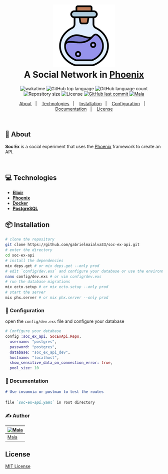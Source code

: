 <h1 align="center">
  <br>
  <img src="https://raw.githubusercontent.com/gabrielmaialva33/soc-ex-api/master/.github/assets/potion.png" alt="Soc Ex Api" width="200">
  <br>
  A Social Network in <a href="https://www.phoenixframework.org/">Phoenix</a>
  <br>
</h1>

<p align="center">
  <img src="https://wakatime.com/badge/user/e61842d0-c588-4586-96a3-f0448a434be4/project/f9fe6f35-e425-406b-ad3d-460da80858f8.svg" alt="wakatime">
  <img src="https://img.shields.io/github/languages/top/gabrielmaialva33/soc-ex-api?style=flat&logo=appveyor" alt="GitHub top language" >
  <img src="https://img.shields.io/github/languages/count/gabrielmaialva33/soc-ex-api?style=flat&logo=appveyor" alt="GitHub language count" >
  <img src="https://img.shields.io/github/repo-size/gabrielmaialva33/soc-ex-api?style=flat&logo=appveyor" alt="Repository size" >
  <img src="https://img.shields.io/github/license/gabrielmaialva33/soc-ex-api?color=00b8d3?style=flat&logo=appveyor" alt="License" /> 
  <a href="https://github.com/gabrielmaialva33/soc-ex-api/commits/master">
    <img src="https://img.shields.io/github/last-commit/gabrielmaialva33/soc-ex-api?style=flat&logo=appveyor" alt="GitHub last commit" >
    <img src="https://img.shields.io/badge/made%20by-Maia-15c3d6?style=flat&logo=appveyor" alt="Maia" >  
  </a>
</p>

<p align="center">
  <a href="#bookmark-about">About</a>&nbsp;&nbsp;&nbsp;|&nbsp;&nbsp;&nbsp;
  <a href="#computer-technologies">Technologies</a>&nbsp;&nbsp;&nbsp;|&nbsp;&nbsp;&nbsp;
  <a href="#package-installation">Installation</a>&nbsp;&nbsp;&nbsp;|&nbsp;&nbsp;&nbsp;
  <a href="#wrench-configuration">Configuration</a>&nbsp;&nbsp;&nbsp;|&nbsp;&nbsp;&nbsp;
  <a href="#memo-documentation">Documentation</a>&nbsp;&nbsp;&nbsp;|&nbsp;&nbsp;&nbsp;
  <a href="#memo-license">License</a>
</p>

<br>

## :bookmark: About

**Soc Ex** is a social experiment that uses the [Phoenix](https://www.phoenixframework.org/) framework to create an API.

<br>

## :computer: Technologies

- **[Elixir](https://elixir-lang.org/)**
- **[Phoenix](https://www.phoenixframework.org/)**
- **[Docker](https://www.docker.com/)**
- **[PostgreSQL](https://www.postgresql.org/)**

## :package: Installation

```bash
# clone the repository
git clone https://github.com/gabrielmaialva33/soc-ex-api.git
# enter the directory
cd soc-ex-api
# install the dependencies
mix deps.get # or mix deps.get --only prod
# edit `config/dev.exs` and configure your database or use the environment variables
nano config/dev.exs # or vim config/dev.exs
# run the database migrations
mix ecto.setup # or mix ecto.setup --only prod
# start the server
mix phx.server # or mix phx.server --only prod
```

### :wrench: **Configuration**

open the `config/dev.exs` file and configure your database

```elixir
# Configure your database
config :soc_ex_api, SocExApi.Repo,
  username: "postgres",
  password: "postgres",
  database: "soc_ex_api_dev",
  hostname: "localhost",
  show_sensitive_data_on_connection_error: true,
  pool_size: 10
```

### :memo: **Documentation**

```md
# Use insomnia or postman to test the routes

file `soc-ex-api.yaml` in root directory
```

### :writing_hand: **Author**

| [![Maia](https://avatars.githubusercontent.com/u/26732067?size=100)](https://github.com/gabrielmaialva33) |
|-----------------------------------------------------------------------------------------------------------|
| [Maia](https://github.com/gabrielmaialva33)                                                               |

## License

[MIT License](./LICENSE)
